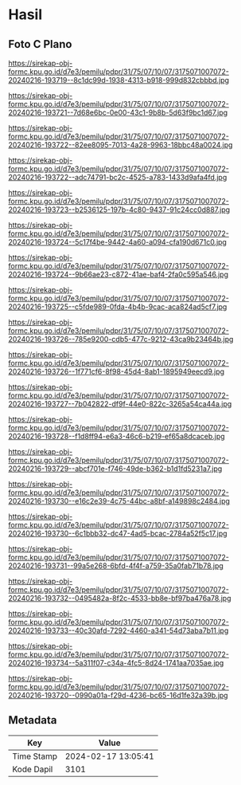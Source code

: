 # Hasil

## Foto C Plano

https://sirekap-obj-formc.kpu.go.id/d7e3/pemilu/pdpr/31/75/07/10/07/3175071007072-20240216-193719--8c1dc99d-1938-4313-b918-999d832cbbbd.jpg

https://sirekap-obj-formc.kpu.go.id/d7e3/pemilu/pdpr/31/75/07/10/07/3175071007072-20240216-193721--7d68e6bc-0e00-43c1-9b8b-5d63f9bc1d67.jpg

https://sirekap-obj-formc.kpu.go.id/d7e3/pemilu/pdpr/31/75/07/10/07/3175071007072-20240216-193722--82ee8095-7013-4a28-9963-18bbc48a0024.jpg

https://sirekap-obj-formc.kpu.go.id/d7e3/pemilu/pdpr/31/75/07/10/07/3175071007072-20240216-193722--adc74791-bc2c-4525-a783-1433d9afa4fd.jpg

https://sirekap-obj-formc.kpu.go.id/d7e3/pemilu/pdpr/31/75/07/10/07/3175071007072-20240216-193723--b2536125-197b-4c80-9437-91c24cc0d887.jpg

https://sirekap-obj-formc.kpu.go.id/d7e3/pemilu/pdpr/31/75/07/10/07/3175071007072-20240216-193724--5c17f4be-9442-4a60-a094-cfa190d671c0.jpg

https://sirekap-obj-formc.kpu.go.id/d7e3/pemilu/pdpr/31/75/07/10/07/3175071007072-20240216-193724--9b66ae23-c872-41ae-baf4-2fa0c595a546.jpg

https://sirekap-obj-formc.kpu.go.id/d7e3/pemilu/pdpr/31/75/07/10/07/3175071007072-20240216-193725--c5fde989-0fda-4b4b-9cac-aca824ad5cf7.jpg

https://sirekap-obj-formc.kpu.go.id/d7e3/pemilu/pdpr/31/75/07/10/07/3175071007072-20240216-193726--785e9200-cdb5-477c-9212-43ca9b23464b.jpg

https://sirekap-obj-formc.kpu.go.id/d7e3/pemilu/pdpr/31/75/07/10/07/3175071007072-20240216-193726--1f771cf6-8f98-45d4-8ab1-1895949eecd9.jpg

https://sirekap-obj-formc.kpu.go.id/d7e3/pemilu/pdpr/31/75/07/10/07/3175071007072-20240216-193727--7b042822-df9f-44e0-822c-3265a54ca44a.jpg

https://sirekap-obj-formc.kpu.go.id/d7e3/pemilu/pdpr/31/75/07/10/07/3175071007072-20240216-193728--f1d8ff94-e6a3-46c6-b219-ef65a8dcaceb.jpg

https://sirekap-obj-formc.kpu.go.id/d7e3/pemilu/pdpr/31/75/07/10/07/3175071007072-20240216-193729--abcf701e-f746-49de-b362-b1d1fd5231a7.jpg

https://sirekap-obj-formc.kpu.go.id/d7e3/pemilu/pdpr/31/75/07/10/07/3175071007072-20240216-193730--e16c2e39-4c75-44bc-a8bf-a149898c2484.jpg

https://sirekap-obj-formc.kpu.go.id/d7e3/pemilu/pdpr/31/75/07/10/07/3175071007072-20240216-193730--6c1bbb32-dc47-4ad5-bcac-2784a52f5c17.jpg

https://sirekap-obj-formc.kpu.go.id/d7e3/pemilu/pdpr/31/75/07/10/07/3175071007072-20240216-193731--99a5e268-6bfd-4f4f-a759-35a0fab71b78.jpg

https://sirekap-obj-formc.kpu.go.id/d7e3/pemilu/pdpr/31/75/07/10/07/3175071007072-20240216-193732--0495482a-8f2c-4533-bb8e-bf97ba476a78.jpg

https://sirekap-obj-formc.kpu.go.id/d7e3/pemilu/pdpr/31/75/07/10/07/3175071007072-20240216-193733--40c30afd-7292-4460-a341-54d73aba7b11.jpg

https://sirekap-obj-formc.kpu.go.id/d7e3/pemilu/pdpr/31/75/07/10/07/3175071007072-20240216-193734--5a311f07-c34a-4fc5-8d24-1741aa7035ae.jpg

https://sirekap-obj-formc.kpu.go.id/d7e3/pemilu/pdpr/31/75/07/10/07/3175071007072-20240216-193720--0990a01a-f29d-4236-bc65-16d1fe32a39b.jpg


## Metadata

| Key        | Value               |
| ---------- | ------------------- |
| Time Stamp | 2024-02-17 13:05:41 |
| Kode Dapil | 3101                |



